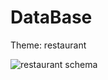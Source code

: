 # DataBase
Theme: restaurant

![restaurant schema](https://github.com/MaximSelhanovich/DataBase/assets/75281453/1d00f702-740d-41cb-ad4a-55848155f8b2)

